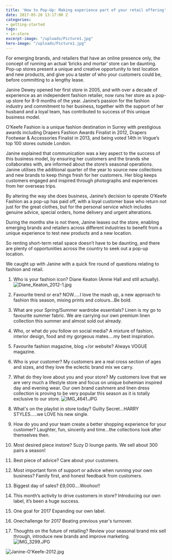 ```yaml
---
title: 'How to Pop-Up: Making experience part of your retail offering'
date: 2017-05-26 13:17:00 Z
categories:
- getting-started
tags:
- in-store
excerpt-image: "/uploads/Picture1.jpg"
hero-image: "/uploads/Picture1.jpg"
---
```


For emerging brands, and retailers that have an online presence only, the concept of running an actual ‘bricks and mortar’ store can be daunting. Pop-up stores present a unique and creative opportunity to test location and new products, and give you a taster of who your customers could be, before committing to a lengthy lease.

Janine Dewey opened her first store in 2005, and with over a decade of experience as an independent fashion retailer, now runs her store as a pop-up store for 8-9 months of the year.
Janine’s passion for the fashion industry and commitment to her business, together with the support of her husband and a loyal team, has contributed to success of this unique business model.

O’Keefe Fashion is a unique fashion destination in Surrey with prestigious awards including Drapers Fashion Awards Finalist in 2012, Drapers Footwear & Accessories Finalist in 2013, and being voted 14th in Vogue’s top 100 stores outside London.

Janine explained that communication was a key aspect to the success of this business model, by ensuring her customers and the brands she collaborates with, are informed about the store’s seasonal operations. Janine utilises the additional quarter of the year to source new collections and new brands to keep things fresh for her customers. Her blog keeps customers engaged and inspired through photographs and experiences from her overseas trips.

By altering the way she does business, Janine’s decision to operate O’Keefe Fashion as a pop-up has paid off, with a loyal customer base who return not just for the great clothes, but for the personal service which includes genuine advice, special orders, home delivery and urgent alterations.

During the months she is not there, Janine leases out the store, enabling emerging brands and retailers across different industries to benefit from a unique experience to test new products and a new location.

So renting short-term retail space doesn’t have to be daunting, and there are plenty of opportunities across the country to seek out a pop-up location.

We caught up with Janine with a quick fire round of questions relating to fashion and retail.

 1. Who is your fashion icon?
    Diane Keaton (Annie Hall and still actually).
    ![Diane_Keaton_2012-1.jpg](/uploads/Diane_Keaton_2012-1.jpg)

 2. Favourite trend or era?
    NOW.....I love the mash up, a new approach to fashion this season, mixing prints and colours...Be bold.

 3. What are your Spring/Summer wardrobe essentials?
    Linen is my go to favourite summer fabric. We are carrying our own premium linen collection this summer and almost sold out already.

 4. Who, or what do you follow on social media?
    A mixture of fashion, interior design, food and my gorgeous mates....my best inspiration.

 5. Favourite fashion magazine, blog \+/or website?
    Always VOGUE magazine.

 6. Who is your customer?
    My customers are a real cross section of ages and sizes, and they love the eclectic brand mix we carry.

 7. What do they love about you and your store?
    My customers love that we are very much a lifestyle store and focus on unique bohemian inspired day and evening wear. Our own brand cashmere and linen dress collection is proving to be very popular this season as it is totally exclusive to our store.
    ![IMG_4641.JPG](/uploads/IMG_4641.JPG)

 8. What's on the playlist in store today?
    Guilty Secret...HARRY STYLES.....we LOVE his new single.

 9. How do you and your team create a better shopping experience for your customer?
    Laughter, fun, sincerity and time...the collections look after themselves then.

10. Most desired piece instore?
    Suzy D lounge pants. We sell about 300 pairs a season!

11. Best piece of advice?
    Care about your customers.

12. Most important form of support or advice when running your own business?
    Family first, and honest feedback from customers.

13. Biggest day of sales?
    £9,000….Woohoo!!

14. This month’s activity to drive customers in store?
    Introducing our own label, it’s been a huge success.

15. One goal for 2017
    Expanding our own label.

16. Onechallenge for 2017
    Beating previous year's turnover.

17. Thoughts on the future of retailing?
    Review your seasonal brand mix sell through, introduce new brands and improve marketing.
    ![IMG_3299.JPG](/uploads/IMG_3299.JPG)

![Janine-O'Keefe-2012.jpg](/uploads/Janine-O'Keefe-2012.jpg)